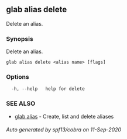 ## glab alias delete

Delete an alias.

### Synopsis

Delete an alias.

```
glab alias delete <alias name> [flags]
```

### Options

```
  -h, --help   help for delete
```

### SEE ALSO

* [glab alias](glab_alias.md)	 - Create, list and delete aliases

###### Auto generated by spf13/cobra on 11-Sep-2020
